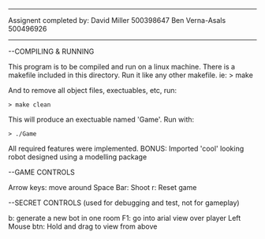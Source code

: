 *************
Assignent completed by: 
      David Miller	500398647
      Ben Verna-Asals	500496926

*************

--COMPILING & RUNNING

This program is to be compiled and run on a linux machine.
There is a makefile included in this directory. Run it like any other makefile.
ie:
	> make

And to remove all object files, exectuables, etc, run:
        
	> make clean

This will produce an exectuable named 'Game'. Run with:
     	
	> ./Game

All required features were implemented.
BONUS: Imported 'cool' looking robot designed using a modelling package


--GAME CONTROLS

Arrow keys:	move around
Space Bar:	Shoot
r:    		Reset game


--SECRET CONTROLS (used for debugging and test, not for gameplay)

b:     		generate a new bot in one room
F1:		go into arial view over player
Left Mouse btn:	Hold and drag to view from above